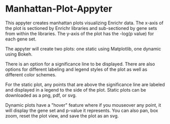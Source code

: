 # Manhattan-Plot-Appyter

This appyter creates manhattan plots visualizing Enrichr data. The x-axis of the 
plot is sectioned by Enrichr libraries and sub-sectioned by gene sets from within
the libraries. The y-axis of the plot has the -log(p value) for each gene set.

The appyter will create two plots: one static using Matplotlib, one dynamic using Bokeh.

There is an option for a significance line to be displayed. There are also options for different 
labeling and legend styles of the plot as well as different color schemes.

For the static plot, any points that are above the significance line are labeled and displayed 
in a legend to the side of the plot. Static plots can be downloaded as a png, pdf, or svg.

Dynamic plots have a "hover" feature where if you mouseover any point, it will display
the gene set and p-value it represents. You can also pan, box zoom, reset the plot view,
and save the plot as an svg.
